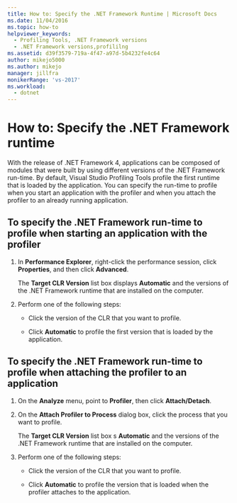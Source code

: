 ```yaml
---
title: How to: Specify the .NET Framework Runtime | Microsoft Docs
ms.date: 11/04/2016
ms.topic: how-to
helpviewer_keywords: 
  - Profiling Tools, .NET Framework versions
  - .NET Framework versions,profililng
ms.assetid: d39f3579-719a-4f47-a97d-5b4232fe4c64
author: mikejo5000
ms.author: mikejo
manager: jillfra
monikerRange: 'vs-2017'
ms.workload: 
  - dotnet
---
```

# How to: Specify the .NET Framework runtime

With the release of .NET Framework 4, applications can be composed of modules that were built by using different versions of the .NET Framework run-time. By default, Visual Studio Profiling Tools profile the first runtime that is loaded by the application. You can specify the run-time to profile when you start an application with the profiler and when you attach the profiler to an already running application.

## To specify the .NET Framework run-time to profile when starting an application with the profiler

1. In **Performance Explorer**, right-click the performance session, click **Properties**, and then click **Advanced**.

     The **Target CLR Version** list box displays **Automatic** and the versions of the .NET Framework runtime that are installed on the computer.

2. Perform one of the following steps:

    - Click the version of the CLR that you want to profile.

    - Click **Automatic** to profile the first version that is loaded by the application.

## To specify the .NET Framework run-time to profile when attaching the profiler to an application

1. On the **Analyze** menu, point to **Profiler**, then click **Attach/Detach**.

2. On the **Attach Profiler to Process** dialog box, click the process that you want to profile.

     The **Target CLR Version** list box s **Automatic** and the versions of the .NET Framework runtime that are installed on the computer.

3. Perform one of the following steps:

    - Click the version of the CLR that you want to profile.

    - Click **Automatic** to profile the version that is loaded when the profiler attaches to the application.
